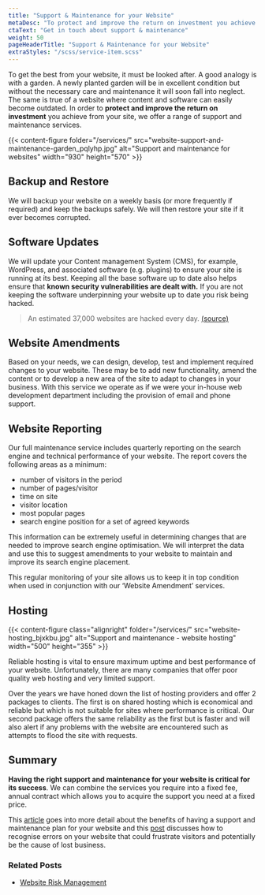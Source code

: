 ```yaml
---
title: "Support & Maintenance for your Website"
metaDesc: "To protect and improve the return on investment you achieve from your website, we offer a range of support and maintenance services."
ctaText: "Get in touch about support & maintenance"
weight: 50
pageHeaderTitle: "Support & Maintenance for your Website"
extraStyles: "/scss/service-item.scss"
---
```


To get the best from your website, it must be looked after. A good analogy is with a garden. A newly planted garden will be in excellent condition but without the necessary care and maintenance it will soon fall into neglect. The same is true of a website where content and software can easily become outdated. In order to **protect and improve the return on investment** you achieve from your site, we offer a range of support and maintenance services.

{{< content-figure folder="/services/" src="website-support-and-maintenance-garden_pqlyhp.jpg" alt="Support and maintenance for websites" width="930" height="570" >}}

## Backup and Restore

We will backup your website on a weekly basis (or more frequently if required) and keep the backups safely. We will then restore your site if it ever becomes corrupted.

## Software Updates

We will update your Content management System (CMS), for example, WordPress, and associated software (e.g. plugins) to ensure your site is running at its best. Keeping all the base software up to date also helps ensure that **known security vulnerabilities are dealt with.** If you are not keeping the software underpinning your website up to date you risk being hacked.

> An estimated 37,000 websites are hacked every day. [(source)](https://hostingfacts.com/internet-facts-stats-2016/)

## Website Amendments

Based on your needs, we can design, develop, test and implement required changes to your website. These may be to add new functionality, amend the content or to develop a new area of the site to adapt to changes in your business. With this service we operate as if we were your in-house web development department including the provision of email and phone support.

## Website Reporting

Our full maintenance service includes quarterly reporting on the search engine and technical performance of your website. The report covers the following areas as a minimum:

- number of visitors in the period
- number of pages/visitor
- time on site
- visitor location
- most popular pages
- search engine position for a set of agreed keywords

This information can be extremely useful in determining changes that are needed to improve search engine optimisation. We will interpret the data and use this to suggest amendments to your website to maintain and improve its search engine placement.

This regular monitoring of your site allows us to keep it in top condition when used in conjunction with our ‘Website Amendment’ services.

## Hosting

{{< content-figure class="alignright" folder="/services/" src="website-hosting_bjxkbu.jpg" alt="Support and maintenance - website hosting" width="500" height="355" >}}

Reliable hosting is vital to ensure maximum uptime and best performance of your website. Unfortunately, there are many companies that offer poor quality web hosting and very limited support.

Over the years we have honed down the list of hosting providers and offer 2 packages to clients. The first is on shared hosting which is economical and reliable but which is not suitable for sites where performance is critical. Our second package offers the same reliability as the first but is faster and will also alert if any problems with the website are encountered such as attempts to flood the site with requests.

## Summary

**Having the right support and maintenance for your website is critical for its success**. We can combine the services you require into a fixed fee, annual contract which allows you to acquire the support you need at a fixed price.

This [article](http://alistapart.com/article/create-an-evolutionary-web-strategy-with-a-digital-mro-plan) goes into more detail about the benefits of having a support and maintenance plan for your website and this [post](http://sethgodin.typepad.com/seths_blog/2016/11/and-when-it-breaks.html) discusses how to recognise errors on your website that could frustrate visitors and potentially be the cause of lost business.

### Related Posts

- [Website Risk Management](/blog/website-risk-management/)
